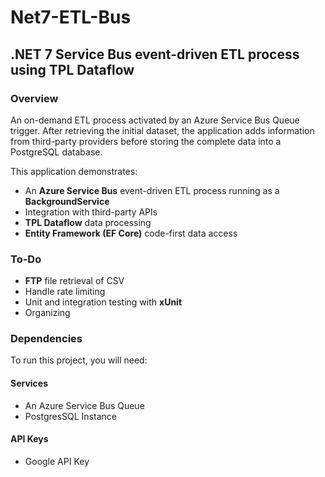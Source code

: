 # Net7-ETL-Bus
## .NET 7 Service Bus event-driven ETL process using TPL Dataflow

### Overview
An on-demand ETL process activated by an Azure Service Bus Queue trigger. After retrieving the initial dataset, the application adds information from third-party providers before storing the complete data into a PostgreSQL database.

This application demonstrates:
- An **Azure Service Bus** event-driven ETL process running as a **BackgroundService**
- Integration with third-party APIs
- **TPL Dataflow** data processing
- **Entity Framework (EF Core)** code-first data access

### To-Do
- **FTP** file retrieval of CSV
- Handle rate limiting
- Unit and integration testing with **xUnit**
- Organizing

### Dependencies
To run this project, you will need:

#### Services
- An Azure Service Bus Queue
- PostgresSQL Instance

#### API Keys
- Google API Key

